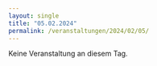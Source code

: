 ```yaml
---
layout: single
title: "05.02.2024"
permalink: /veranstaltungen/2024/02/05/
---
```


Keine Veranstaltung an diesem Tag.
